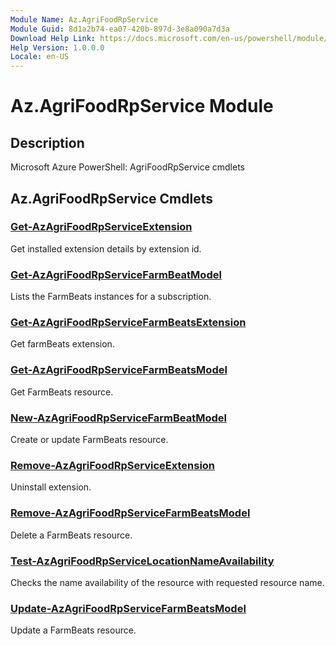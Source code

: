 ```yaml
---
Module Name: Az.AgriFoodRpService
Module Guid: 8d1a2b74-ea07-420b-897d-3e8a090a7d3a
Download Help Link: https://docs.microsoft.com/en-us/powershell/module/az.agrifoodrpservice
Help Version: 1.0.0.0
Locale: en-US
---
```


# Az.AgriFoodRpService Module
## Description
Microsoft Azure PowerShell: AgriFoodRpService cmdlets

## Az.AgriFoodRpService Cmdlets
### [Get-AzAgriFoodRpServiceExtension](Get-AzAgriFoodRpServiceExtension.md)
Get installed extension details by extension id.

### [Get-AzAgriFoodRpServiceFarmBeatModel](Get-AzAgriFoodRpServiceFarmBeatModel.md)
Lists the FarmBeats instances for a subscription.

### [Get-AzAgriFoodRpServiceFarmBeatsExtension](Get-AzAgriFoodRpServiceFarmBeatsExtension.md)
Get farmBeats extension.

### [Get-AzAgriFoodRpServiceFarmBeatsModel](Get-AzAgriFoodRpServiceFarmBeatsModel.md)
Get FarmBeats resource.

### [New-AzAgriFoodRpServiceFarmBeatModel](New-AzAgriFoodRpServiceFarmBeatModel.md)
Create or update FarmBeats resource.

### [Remove-AzAgriFoodRpServiceExtension](Remove-AzAgriFoodRpServiceExtension.md)
Uninstall extension.

### [Remove-AzAgriFoodRpServiceFarmBeatsModel](Remove-AzAgriFoodRpServiceFarmBeatsModel.md)
Delete a FarmBeats resource.

### [Test-AzAgriFoodRpServiceLocationNameAvailability](Test-AzAgriFoodRpServiceLocationNameAvailability.md)
Checks the name availability of the resource with requested resource name.

### [Update-AzAgriFoodRpServiceFarmBeatsModel](Update-AzAgriFoodRpServiceFarmBeatsModel.md)
Update a FarmBeats resource.

